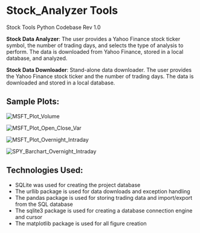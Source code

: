 # Stock_Analyzer Tools
Stock Tools Python Codebase Rev 1.0

**Stock Data Analyzer**: The user provides a Yahoo Finance stock ticker symbol, the number of trading days, and selects the type of analysis to perform. The data is downloaded from Yahoo Finance, stored in a local database, and analyzed.

**Stock Data Downloader**: Stand-alone data downloader. The user provides the Yahoo Finance stock ticker and the number of trading days. The data is downloaded and stored in a local database.

## **Sample Plots:**
![MSFT_Plot_Volume](https://github.com/jaketimm/Stock_Analyzer/assets/154553278/a749cc8f-1217-4414-90b2-9b49d5167d82)

![MSFT_Plot_Open_Close_Var](https://github.com/jaketimm/Stock_Data_Tools_V1_0/assets/154553278/fbb3e64a-98dd-45f5-a2ad-f227d13d245d)

![MSFT_Plot_Overnight_Intraday](https://github.com/jaketimm/Stock_Data_Tools_V1_0/assets/154553278/fd44bd50-52a4-482d-a9d4-f9085f11a124)

![SPY_Barchart_Overnight_Intraday](https://github.com/jaketimm/Stock_Data_Tools_V1_0/assets/154553278/3e2cf368-bd28-415b-bcf2-88488ce8ab56)


## **Technologies Used:**
- SQLite was used for creating the project database
- The urllib package is used for data downloads and exception handling
- The pandas package is used for storing trading data and import/export from the SQL database
- The sqlite3 package is used for creating a database connection engine and cursor
- The matplotlib package is used for all figure creation

